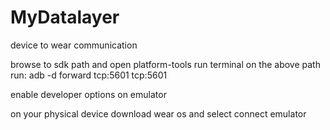 # MyDatalayer
device to wear communication

browse to sdk path and open platform-tools
run terminal on the above path 
run: adb -d forward tcp:5601 tcp:5601

enable developer options on emulator

on your physical device download wear os and select connect emulator

